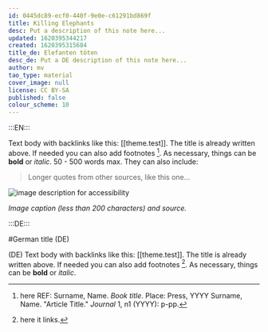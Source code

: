 ```yaml
---
id: 0445dc89-ecf0-440f-9e0e-c61291bd869f
title: Killing Elephants
desc: Put a description of this note here...
updated: 1620395344217
created: 1620395315684
title_de: Elefanten töten
desc_de: Put a DE description of this note here...
author: mv
tao_type: material
cover_image: null
license: CC BY-SA
published: false
colour_scheme: 10
---
```



:::EN:::

Text body with backlinks like this: [[theme.test]]. The title is already written above.
If needed you can also add footnotes [^footnote1].
As necessary, things can be **bold** or _italic_. 50 - 500 words max.
They can also include:
>Longer quotes from other sources, like this one...

![image description for accessibility](/images/example/hippo.jpg)

_Image caption (less than 200 characters) and source._


[^footnote1]: here REF: Surname, Name. _Book title_. Place: Press, YYYY
Surname, Name. "Article Title." _Journal_ 1, n1 (YYYY): p-pp.

<!-- And this allows us to leave notes to the others that are not visible in the preview. -->

:::DE:::

#German title (DE)

(DE) Text body with backlinks like this: [[theme.test]]. The title is already written above.
If needed you can also add footnotes [^footnoteDE1].
As necessary, things can be **bold** or _italic_.

[^footnoteDE1]: here it links.
